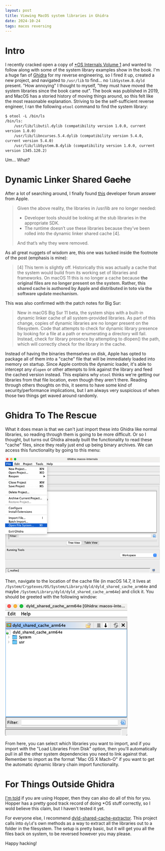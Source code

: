 ```yaml
---
layout: post
title: Viewing MacOS system libraries in Ghidra
date: 2024-10-24
tags: macos reversing
---
```


# Intro
I recently cracked open a copy of [*OS Internals Volume 1](https://www.amazon.com/MacOS-iOS-Internals-User-Mode/dp/099105556X) and wanted to follow along with some of the system library examples show in the book. I'm a huge fan of [Ghidra](https://ghidra-sre.org/) for my reverse engineering, so I fired it up, created a new project, and navigated to `/usr/lib` to find... no `libSystem.B.dyld` present. "How annoying" I thought to myself, "they must have moved the system libraries since the book came out". The book was published in 2019, and MacOS has a storied history of moving things around, so this felt like the most reasonable explanation. Striving to be the self-sufficient reverse engineer, I ran the following `otool` command to find the system library:

```
$ otool -L /bin/ls
/bin/ls:
	/usr/lib/libutil.dylib (compatibility version 1.0.0, current version 1.0.0)
	/usr/lib/libncurses.5.4.dylib (compatibility version 5.4.0, current version 5.4.0)
	/usr/lib/libSystem.B.dylib (compatibility version 1.0.0, current version 1345.120.2)
```

Um... What?

# Dynamic Linker Shared ~~Cache~~

After a lot of searching around, I finally found [this](https://developer.apple.com/forums/thread/655588?answerId=665804022#665804022) developer forum answer from Apple. 

> Given the above reality, the libraries in /usr/lib are no longer needed:
>    - Developer tools should be looking at the stub libraries in the appropriate SDK.
>    - The runtime doesn’t use these libraries because they’ve been rolled into the dynamic linker shared cache [4].
>
> And that’s why they were removed.

As all great nuggets of wisdom are, this one was tucked inside the footnote of the post (emphasis is mine):

> [4] This term is slightly off. Historically this was actually a cache that the system would build from its working set of libraries and frameworks. On macOS 11 this is no longer a cache because **the original files are no longer present on the system. Rather, this shared cache is authored by Apple and distributed in toto via the software update mechanism.**

This was also confirmed with the patch notes for Big Sur:

> New in macOS Big Sur 11 beta, the system ships with a built-in dynamic linker cache of all system-provided libraries. As part of this change, copies of dynamic libraries are no longer present on the filesystem. Code that attempts to check for dynamic library presence by looking for a file at a path or enumerating a directory will fail. Instead, check for library presence by attempting to dlopen() the path, which will correctly check for the library in the cache.

Instead of having the binaries themselves on disk, Apple has opted to package all of them into a "cache" file that will be immediately loaded into memory on startup. Since Apple controls the dynamic loader, it's able to intercept any `dlopen` or other attempts to link against the library and feed the cached version instead. This explains why `otool` thinks we're getting our libraries from that file location, even though they aren't there. Reading through others thoughts on this, it seems to have some kind of security/performance implications, but I am always very suspicious of when those two things get waved around randomly.

# Ghidra To The Rescue

What it does mean is that we can't just import these into Ghidra like normal libraries, so reading through them is going to be more difficult. Or so I thought, but turns out Ghidra already built the functionality to read these "cache" files, since they really just end up being binary archives. We can access this functionality by going to this menu:

![File > Open File System](/assets/images/open-file-system.png)

Then, navigate to the location of the cache file (in macOS 14.7, it lives at `/System/Cryptexes/OS/System/Library/dyld/dyld_shared_cache_arm64e` and maybe `/System/Library/dyld/dyld_shared_cache_arm64e`) and click it. You should be greeted with the following window:

![](/assets/images/open-dylib-cache-ghidra.png)

From here, you can select which libraries you want to import, and if you import with the "Load Libraries From Disk" option, then you'll automatically pull in all the other system dependencies you need to link against that. Remember to import as the format "Mac OS X Mach-O" if you want to get the automatic dynamic library chain import functionality.

# For Things Outside Ghidra

[I'm told](https://mjtsai.com/blog/2020/07/27/hopper-for-apple-silicon-and-big-sur/) if you are using Hopper, then they can also do all of this for you. Hopper has a pretty good track record of doing *OS stuff correctly, so I wold believe this claim, but I haven't tested it yet.

For everyone else, I recommend [dyld-shared-cache-extractor](https://github.com/keith/dyld-shared-cache-extractor). This project calls into `dyld`'s own methods as a way to extract all the libraries out to a folder in the filesystem. The setup is pretty basic, but it will get you all the files back on system, to be reversed however you may please.

Happy hacking!